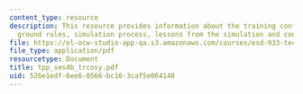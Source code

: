 ```yaml
---
content_type: resource
description: This resource provides information about the training conflict, simulation
  ground rules, simulation process, lessons from the simulation and conflict styles.
file: https://ol-ocw-studio-app-qa.s3.amazonaws.com/courses/esd-933-technology-policy-negotiations-and-dispute-resolution-spring-2005/526e1edf6ee60566bc103caf5e064148_tpp_ses4b_trcosy.pdf
file_type: application/pdf
resourcetype: Document
title: tpp_ses4b_trcosy.pdf
uid: 526e1edf-6ee6-0566-bc10-3caf5e064148
---
```

